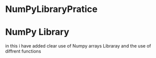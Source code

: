 # NumPyLibraryPratice
<h1> NumPy Library</h1>
<p>in this i have added clear use of Numpy arrays Libraray and the use of diffrent functions</p>
